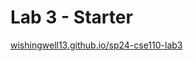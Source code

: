 # Lab 3 - Starter

[wishingwell13.github.io/sp24-cse110-lab3](wishingwell13.github.io/sp24-cse110-lab3)
